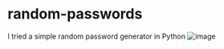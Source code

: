 # random-passwords
I tried a simple random password generator in Python
![image](https://user-images.githubusercontent.com/121182276/224463847-992a9f17-3bc0-4ecf-b54f-2ec74272cb35.png)
